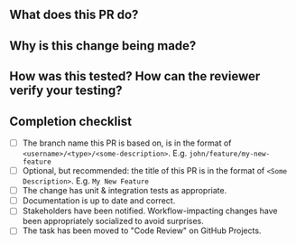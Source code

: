 <!-- Standard PR template -->

<!-- Strong suggestion: Given branch titled `username/type/some-description`, the title for this PR should be `Some Description` -->

## What does this PR do?

## Why is this change being made?

## How was this tested? How can the reviewer verify your testing?

## Completion checklist

- [ ] The branch name this PR is based on, is in the format of
      `<username>/<type>/<some-description>`.  E.g. `john/feature/my-new-feature`
- [ ] Optional, but recommended: the title of this PR is in the format of `<Some Description>`.  E.g. `My New Feature`
- [ ] The change has unit & integration tests as appropriate.
- [ ] Documentation is up to date and correct.
- [ ] Stakeholders have been notified. Workflow-impacting changes have
      been appropriately socialized to avoid surprises.
- [ ] The task has been moved to "Code Review" on GitHub Projects.